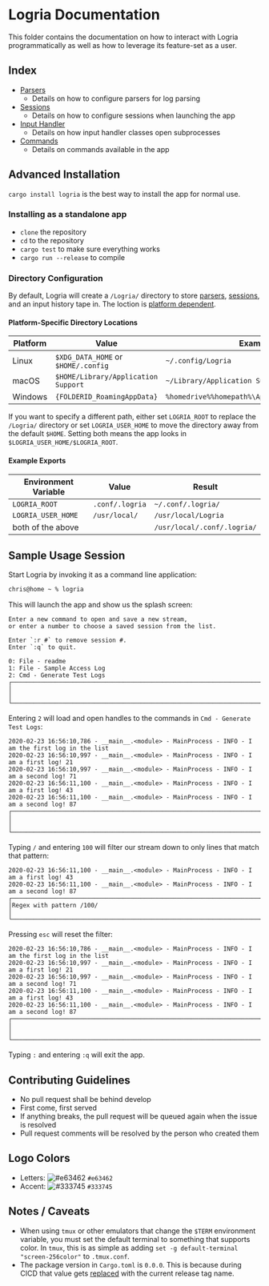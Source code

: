 # Logria Documentation

This folder contains the documentation on how to interact with Logria programmatically as well as how to leverage its feature-set as a user.

## Index

- [Parsers](parsers.md)
  - Details on how to configure parsers for log parsing
- [Sessions](sessions.md)
  - Details on how to configure sessions when launching the app
- [Input Handler](input_handler.md)
  - Details on how input handler classes open subprocesses
- [Commands](commands.md)
  - Details on commands available in the app

## Advanced Installation

`cargo install logria` is the best way to install the app for normal use.

### Installing as a standalone app

- `clone` the repository
- `cd` to the repository
- `cargo test` to make sure everything works
- `cargo run --release` to compile

### Directory Configuration

By default, Logria will create a `/Logria/` directory to store [parsers](parsers.md), [sessions](sessions.md), and an input history tape in. The loction is [platform dependent](https://docs.rs/dirs/latest/dirs/fn.config_dir.html).

#### Platform-Specific Directory Locations

| Platform | Value | Example |
| --- | --- | --- |
| Linux   | `$XDG_DATA_HOME` or `$HOME/.config` | `~/.config/Logria` |
| macOS   | `$HOME/Library/Application Support` | `~/Library/Application Support/Logria` |
| Windows | `{FOLDERID_RoamingAppData}` | `%homedrive%%homepath%\AppData\Roaming\Logria` |

If you want to specify a different path, either set `LOGRIA_ROOT` to replace the `/Logria/` directory or set `LOGRIA_USER_HOME` to move the directory away from the default `$HOME`. Setting both means the app looks in `$LOGRIA_USER_HOME/$LOGRIA_ROOT`.

#### Example Exports

| Environment Variable | Value | Result |
|---|---|---|
| `LOGRIA_ROOT` | `.conf/.logria` | `~/.conf/.logria/` |
| `LOGRIA_USER_HOME` | `/usr/local/` | `/usr/local/Logria` |
| both of the above | | `/usr/local/.conf/.logria/` |

## Sample Usage Session

Start Logria by invoking it as a command line application:

```zsh
chris@home ~ % logria
```

This will launch the app and show us the splash screen:

```log
Enter a new command to open and save a new stream,
or enter a number to choose a saved session from the list.

Enter `:r #` to remove session #.
Enter `:q` to quit.

0: File - readme
1: File - Sample Access Log
2: Cmd - Generate Test Logs
┌────────────────────────────────────────────────────────────────────────────────────────────────┐
│                                                                                                │
└────────────────────────────────────────────────────────────────────────────────────────────────┘
```

Entering `2` will load and open handles to the commands in `Cmd - Generate Test Logs`:

```log
2020-02-23 16:56:10,786 - __main__.<module> - MainProcess - INFO - I am the first log in the list
2020-02-23 16:56:10,997 - __main__.<module> - MainProcess - INFO - I am a first log! 21
2020-02-23 16:56:10,997 - __main__.<module> - MainProcess - INFO - I am a second log! 71
2020-02-23 16:56:11,100 - __main__.<module> - MainProcess - INFO - I am a first log! 43
2020-02-23 16:56:11,100 - __main__.<module> - MainProcess - INFO - I am a second log! 87
┌────────────────────────────────────────────────────────────────────────────────────────────────┐
│                                                                                                │
└────────────────────────────────────────────────────────────────────────────────────────────────┘
```

Typing `/` and entering `100` will filter our stream down to only lines that match that pattern:

```log
2020-02-23 16:56:11,100 - __main__.<module> - MainProcess - INFO - I am a first log! 43
2020-02-23 16:56:11,100 - __main__.<module> - MainProcess - INFO - I am a second log! 87
┌────────────────────────────────────────────────────────────────────────────────────────────────┐
│Regex with pattern /100/                                                                        │
└────────────────────────────────────────────────────────────────────────────────────────────────┘
```

Pressing `esc` will reset the filter:

```log
2020-02-23 16:56:10,786 - __main__.<module> - MainProcess - INFO - I am the first log in the list
2020-02-23 16:56:10,997 - __main__.<module> - MainProcess - INFO - I am a first log! 21
2020-02-23 16:56:10,997 - __main__.<module> - MainProcess - INFO - I am a second log! 71
2020-02-23 16:56:11,100 - __main__.<module> - MainProcess - INFO - I am a first log! 43
2020-02-23 16:56:11,100 - __main__.<module> - MainProcess - INFO - I am a second log! 87
┌────────────────────────────────────────────────────────────────────────────────────────────────┐
│                                                                                                │
└────────────────────────────────────────────────────────────────────────────────────────────────┘
```

Typing `:` and entering `:q` will exit the app.

## Contributing Guidelines

- No pull request shall be behind develop
- First come, first served
- If anything breaks, the pull request will be queued again when the issue is resolved
- Pull request comments will be resolved by the person who created them

## Logo Colors

- Letters: ![#e63462](https://via.placeholder.com/15/e63462/000000?text=+) `#e63462`
- Accent: ![#333745](https://via.placeholder.com/15/333745/000000?text=+) `#333745`

## Notes / Caveats

- When using `tmux` or other emulators that change the `$TERM` environment variable, you must set the default terminal to something that supports color. In `tmux`, this is as simple as adding `set -g default-terminal "screen-256color"` to `.tmux.conf`.
- The package version in `Cargo.toml` is `0.0.0`. This is because during CICD that value gets [replaced](/.github/workflows/release.yml) with the current release tag name.
